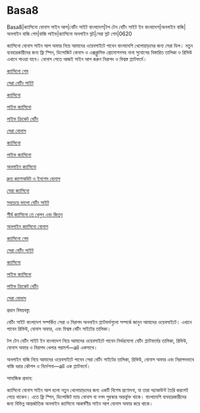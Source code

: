 # Basa8
Basa8|ক্যাসিনো বোনাস সাইন আপ|বেটিং সাইট বাংলাদেশ|টপ টেন বেটিং সাইট ইন বাংলাদেশ|অনলাইন বাজি|অনলাইন বাজি গেম|বাজি লাইভ|ক্যাসিনো অনলাইন স্লট|সেরা স্লট গেম|0620

ক্যাসিনো বোনাস সাইন আপ অফার নিয়ে আমাদের ওয়েবসাইটে পাবেন বাংলাদেশি খেলোয়াড়দের জন্য সেরা ডিল। নতুন ব্যবহারকারীদের জন্য ফ্রি স্পিন, ডিপোজিট বোনাস ও এক্সক্লুসিভ প্রোমোশনসহ নানা সুযোগের বিস্তারিত তালিকা ও রিভিউ এখানে পাওয়া যাবে। বোনাস পেতে আজই সাইন আপ করুন নিরাপদ ও বিশ্বস্ত প্ল্যাটফর্মে।

<a href="https://basa8pc.com/">ক্যাসিনো গেম</a>

<a href="https://basa8pc.net/">সেরা বেটিং সাইট</a>

<a href="https://basa8live.com/">ক্যাসিনো</a>

<a href="https://basa8live.net/">লাইভ ক্যাসিনো</a>

<a href="https://basa8uk.com/">লাইভ ক্রিকেট বেটিং</a>

<a href="https://basa8uk.net/">সেরা বোনাস</a>

<a href="https://basa8live.com/">ক্যাসিনো</a>

<a href="https://basa8live.net/">লাইভ ক্যাসিনো</a>

<a href="https://basa8sx.com/">অনলাইন ক্যাসিনো</a>

<a href="https://basa8sx.net/">দ্রুত ক্যাশআউট ও ইনগেম বোনাস</a>

<a href="https://basa8vip.com/">সেরা ক্যাসিনো</a>

<a href="https://basa8us.com/">সবচেয়ে ভালো বেটিং সাইট</a>

<a href="https://basa8us.net/">শীর্ষ ক্যাসিনো তে খেলুন এবং জিতুন</a>

<a href="https://basa8wap.com/">অনলাইন ক্যাসিনো বোনাস</a>

<a href="https://basa8pc.com/">ক্যাসিনো গেম</a>

<a href="https://basa8pc.net/">সেরা বেটিং সাইট</a>

<a href="https://basa8live.com/">ক্যাসিনো</a>

<a href="https://basa8live.net/">লাইভ ক্যাসিনো</a>

<a href="https://basa8uk.com/">লাইভ ক্রিকেট বেটিং</a>

<a href="https://basa8uk.net/">সেরা বোনাস</a>

প্রধান বিষয়বস্তু:

বেটিং সাইট বাংলাদেশ সম্পর্কিত সেরা ও নিরাপদ অনলাইন প্ল্যাটফর্মগুলো সম্পর্কে জানুন আমাদের ওয়েবসাইটে। এখানে পাবেন রিভিউ, বোনাস অফার, এবং বিশ্বস্ত বেটিং সাইটের তালিকা।

টপ টেন বেটিং সাইট ইন বাংলাদেশ নিয়ে আমাদের ওয়েবসাইটে পাবেন নির্ভরযোগ্য বেটিং প্ল্যাটফর্মের তালিকা, রিভিউ, বোনাস অফার ও নিরাপদ খেলার পরামর্শ—all একসাথে।

অনলাইন বাজি নিয়ে আমাদের ওয়েবসাইটে পাবেন সেরা বেটিং সাইটের তালিকা, রিভিউ, বোনাস অফার এবং নিরাপদভাবে বাজি ধরার কৌশল ও নির্দেশনা—all এক প্ল্যাটফর্মে।

সামাজিক প্রভাব:

ক্যাসিনো বোনাস সাইন আপ হলো নতুন খেলোয়াড়দের জন্য একটি বিশেষ প্রণোদনা, যা তারা অ্যাকাউন্ট তৈরি করলেই পেয়ে থাকেন। এতে ফ্রি স্পিন, ডিপোজিট ম্যাচ বোনাস বা নগদ পুরস্কার অন্তর্ভুক্ত থাকে। বাংলাদেশি ব্যবহারকারীদের জন্য বিভিন্ন আন্তর্জাতিক অনলাইন ক্যাসিনো আকর্ষণীয় সাইন আপ বোনাস অফার করে থাকে।
